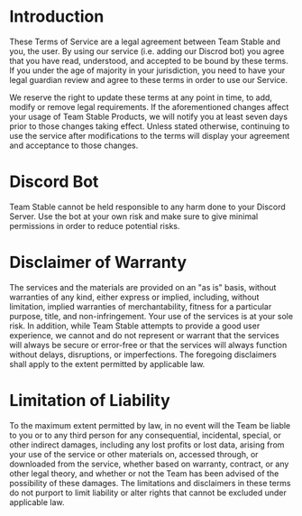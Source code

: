 # Introduction

These Terms of Service are a legal agreement between Team Stable and you, the user. By using our service (i.e. adding our Discrod bot) you agree that you have read, understood, and accepted to be bound by these terms. If you under the age of majority in your jurisdiction, you need to have your legal guardian review and agree to these terms in order to use our Service.

We reserve the right to update these terms at any point in time, to add, modify or remove legal requirements. If the aforementioned changes affect your usage of Team Stable Products, we will notify you at least seven days prior to those changes taking effect. Unless stated otherwise, continuing to use the service after modifications to the terms will display your agreement and acceptance to those changes.

# Discord Bot

Team Stable cannot be held responsible to any harm done to your Discord Server. Use the bot at your own risk and make sure to give minimal permissions in order to reduce potential risks.

# Disclaimer of Warranty

The services and the materials are provided on an "as is" basis, without warranties of any kind, either express or implied, including, without limitation, implied warranties of merchantability, fitness for a particular purpose, title, and non-infringement. Your use of the services is at your sole risk. In addition, while Team Stable attempts to provide a good user experience, we cannot and do not represent or warrant that the services will always be secure or error-free or that the services will always function without delays, disruptions, or imperfections. The foregoing disclaimers shall apply to the extent permitted by applicable law.

# Limitation of Liability

To the maximum extent permitted by law, in no event will the Team be liable to you or to any third person for any consequential, incidental, special, or other indirect damages, including any lost profits or lost data, arising from your use of the service or other materials on, accessed through, or downloaded from the service, whether based on warranty, contract, or any other legal theory, and whether or not the Team has been advised of the possibility of these damages. The limitations and disclaimers in these terms do not purport to limit liability or alter rights that cannot be excluded under applicable law.